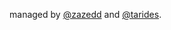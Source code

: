 managed by [@zazedd](https://www.github.com/zazedd) and [@tarides](https://www.github.com/tarides).

